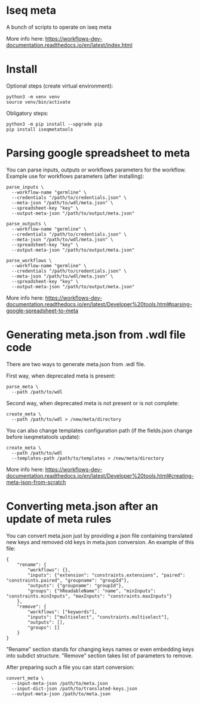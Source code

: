 # Iseq meta

A bunch of scripts to operate on iseq meta

More info here: https://workflows-dev-documentation.readthedocs.io/en/latest/index.html

# Install

Optional steps (create virtual environment):
```
python3 -m venv venv
source venv/bin/activate
```


Obligatory steps:
```
python3 -m pip install --upgrade pip
pip install iseqmetatools
```



# Parsing google spreadsheet to meta

You can parse inputs, outputs or workflows parameters for the workflow.
Example use for workflows parameters (after installing):

```
parse_inputs \
  --workflow-name "germline" \
  --credentials "/path/to/credentials.json" \
  --meta-json "/path/to/wdl/meta.json" \
  --spreadsheet-key "key" \
  --output-meta-json "/path/to/output/meta.json"
```

```
parse_outputs \
  --workflow-name "germline" \
  --credentials "/path/to/credentials.json" \
  --meta-json "/path/to/wdl/meta.json" \
  --spreadsheet-key "key" \
  --output-meta-json "/path/to/output/meta.json"
```

```
parse_workflows \
  --workflow-name "germline" \
  --credentials "/path/to/credentials.json" \
  --meta-json "/path/to/wdl/meta.json" \
  --spreadsheet-key "key" \
  --output-meta-json "/path/to/output/meta.json"
```

More info here:
https://workflows-dev-documentation.readthedocs.io/en/latest/Developer%20tools.html#parsing-google-spreadsheet-to-meta


# Generating meta.json from .wdl file code

There are two ways to generate meta.json from .wdl file.

First way, when deprecated meta is present:

```
parse_meta \
  --path /path/to/wdl
```

Second way, when deprecated meta is not present or is not complete:

```
create_meta \
  --path /path/to/wdl > /new/meta/directory
```

You can also change templates configuration path (if the fields.json change before iseqmetatools update):

```
create_meta \
  --path /path/to/wdl
  --templates-path /path/to/templates > /new/meta/directory
```

More info here:
https://workflows-dev-documentation.readthedocs.io/en/latest/Developer%20tools.html#creating-meta-json-from-scratch

# Converting meta.json after an update of meta rules

You can convert meta.json just by providing a json file containing translated new keys and removed old keys in meta.json conversion.
An example of this file:

```
{
    "rename": {
        "workflows": {},
        "inputs": {"extension": "constraints.extensions", "paired": "constraints.paired", "groupname": "groupId"},
        "outputs": {"groupname": "groupId"},
        "groups": {"hReadableName": "name", "minInputs": "constraints.minInputs", "maxInputs": "constraints.maxInputs"}
    },
    "remove": {
        "workflows": ["keywords"],
        "inputs": ["multiselect", "constraints.multiselect"],
        "outputs": [],
        "groups": []
    }
}
```

"Rename" section stands for changing keys names or even embedding keys into subdict structure.
"Remove" section takes list of parameters to remove.

After preparing such a file you can start conversion:

```
convert_meta \
  --input-meta-json /path/to/meta.json
  --input-dict-json /path/to/translated-keys.json
  --output-meta-json /path/to/meta.json
```
